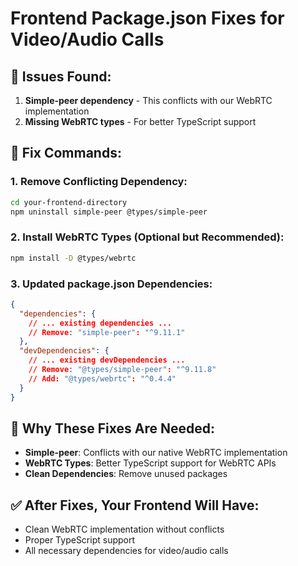 # Frontend Package.json Fixes for Video/Audio Calls

## 🚨 **Issues Found:**

1. **Simple-peer dependency** - This conflicts with our WebRTC implementation
2. **Missing WebRTC types** - For better TypeScript support

## 🔧 **Fix Commands:**

### **1. Remove Conflicting Dependency:**
```bash
cd your-frontend-directory
npm uninstall simple-peer @types/simple-peer
```

### **2. Install WebRTC Types (Optional but Recommended):**
```bash
npm install -D @types/webrtc
```

### **3. Updated package.json Dependencies:**
```json
{
  "dependencies": {
    // ... existing dependencies ...
    // Remove: "simple-peer": "^9.11.1"
  },
  "devDependencies": {
    // ... existing devDependencies ...
    // Remove: "@types/simple-peer": "^9.11.8"
    // Add: "@types/webrtc": "^0.4.4"
  }
}
```

## 📝 **Why These Fixes Are Needed:**

- **Simple-peer**: Conflicts with our native WebRTC implementation
- **WebRTC Types**: Better TypeScript support for WebRTC APIs
- **Clean Dependencies**: Remove unused packages

## ✅ **After Fixes, Your Frontend Will Have:**
- Clean WebRTC implementation without conflicts
- Proper TypeScript support
- All necessary dependencies for video/audio calls
